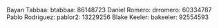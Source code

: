 Bayan Tabbaa: btabbaa: 86148723
Daniel Romero: drromero: 60334787
Pablo Rodriguez: pablor2: 13229256
Blake Keeler: bakeeler: 92554593 
